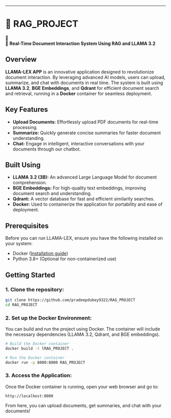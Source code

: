 ---
# 🌟 RAG_PROJECT
🌟  
🚀 **Real-Time Document Interaction System Using RAG and LLAMA 3.2**

## Overview
**LLAMA-LEX APP** is an innovative application designed to revolutionize document interaction. By leveraging advanced AI models, users can upload, summarize, and chat with documents in real time. The system is built using **LLAMA 3.2**, **BGE Embeddings**, and **Qdrant** for efficient document search and retrieval, running in a **Docker** container for seamless deployment.

## Key Features
- **Upload Documents:** Effortlessly upload PDF documents for real-time processing.
- **Summarize:** Quickly generate concise summaries for faster document understanding.
- **Chat:** Engage in intelligent, interactive conversations with your documents through our chatbot.

## Built Using
- **LLAMA 3.2 (3B):** An advanced Large Language Model for document comprehension.
- **BGE Embeddings:** For high-quality text embeddings, improving document search and understanding.
- **Qdrant:** A vector database for fast and efficient similarity searches.
- **Docker:** Used to containerize the application for portability and ease of deployment.

## Prerequisites

Before you can run LLAMA-LEX, ensure you have the following installed on your system:

- Docker ([Installation guide](https://docs.docker.com/get-docker/))
- Python 3.8+ (Optional for non-containerized use)
  
## Getting Started

### 1. Clone the repository:
```bash
git clone https://github.com/pradeepdubey9322/RAG_PROJECT
cd RAG_PROJECT
```

### 2. Set up the Docker Environment:
You can build and run the project using Docker. The container will include the necessary dependencies (LLAMA 3.2, Qdrant, and BGE embeddings).

```bash
# Build the Docker container
docker build -t lRAG_PROJECT .

# Run the Docker container
docker run -p 8000:8000 RAG_PROJECT
```

### 3. Access the Application:
Once the Docker container is running, open your web browser and go to:
```
http://localhost:8000
```

From here, you can upload documents, get summaries, and chat with your documents!
